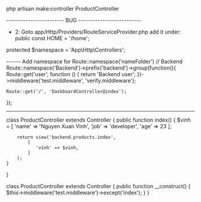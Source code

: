 <!-- Controller -->
php artisan make:controller ProductController

------------------------ BUG --------------------------
- 2: Goto app/Http/Providers/RouteServiceProvider.php 
add it under: 
    public const HOME = '/home';

protected $namespace = 'App\Http\Controllers';


------ Add namespace for Route::namespace('nameFolder')
// Backend
Route::namespace('Backend')->prefix('backend')->group(function(){
    Route::get('user', function () {
        return 'Backend user';
    })->middleware('test.middleware', 'verify.middleware');
    

    Route::get('/', 'DaskboardController@index');
});

-------------------------------------------------------



<!-- VIEW -->

class ProductController extends Controller
{
    public function index()
    {
        $vinh = [
            'name' => 'Nguyen Xuan Vinh',
            'job' => 'developer',
            'age' => 23
        ];

        return view('backend.products.index',
            [
               'vinh' => $vinh,
            ]
        );
    }
}


<!-- MiddleWare in Controller -->

class ProductController extends Controller
{
    public function __construct()
    {
        $this->middleware('test.middleware')->except('index');
    }
}